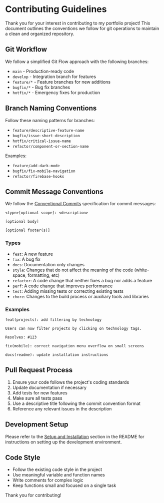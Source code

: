 # Contributing Guidelines

Thank you for your interest in contributing to my portfolio project! This document outlines the conventions we follow for git operations to maintain a clean and organized repository.

## Git Workflow

We follow a simplified Git Flow approach with the following branches:

- `main` - Production-ready code
- `develop` - Integration branch for features
- `feature/*` - Feature branches for new additions
- `bugfix/*` - Bug fix branches
- `hotfix/*` - Emergency fixes for production

## Branch Naming Conventions

Follow these naming patterns for branches:

- `feature/descriptive-feature-name`
- `bugfix/issue-short-description`
- `hotfix/critical-issue-name`
- `refactor/component-or-section-name`

Examples:

- `feature/add-dark-mode`
- `bugfix/fix-mobile-navigation`
- `refactor/firebase-hooks`

## Commit Message Conventions

We follow the [Conventional Commits](https://www.conventionalcommits.org/) specification for commit messages:

```
<type>[optional scope]: <description>

[optional body]

[optional footer(s)]
```

### Types

- `feat`: A new feature
- `fix`: A bug fix
- `docs`: Documentation only changes
- `style`: Changes that do not affect the meaning of the code (white-space, formatting, etc)
- `refactor`: A code change that neither fixes a bug nor adds a feature
- `perf`: A code change that improves performance
- `test`: Adding missing tests or correcting existing tests
- `chore`: Changes to the build process or auxiliary tools and libraries

### Examples

```
feat(projects): add filtering by technology

Users can now filter projects by clicking on technology tags.

Resolves: #123
```

```
fix(mobile): correct navigation menu overflow on small screens
```

```
docs(readme): update installation instructions
```

## Pull Request Process

1. Ensure your code follows the project's coding standards
2. Update documentation if necessary
3. Add tests for new features
4. Make sure all tests pass
5. Use a descriptive title following the commit convention format
6. Reference any relevant issues in the description

## Development Setup

Please refer to the [Setup and Installation](README.md#setup-and-installation) section in the README for instructions on setting up the development environment.

## Code Style

- Follow the existing code style in the project
- Use meaningful variable and function names
- Write comments for complex logic
- Keep functions small and focused on a single task

Thank you for contributing!
